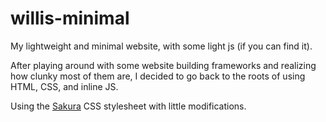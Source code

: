 # willis-minimal
My lightweight and minimal website, with some light js (if you can find it).

After playing around with some website building frameworks and realizing how clunky most of them are, I decided to go back to the roots of using HTML, CSS, and inline JS.

Using the [Sakura](https://github.com/oxalorg/sakura) CSS stylesheet with little modifications.
